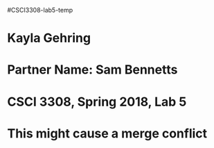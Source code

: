 
#CSCI3308-lab5-temp

# Kayla Gehring
# Partner Name: Sam Bennetts
# CSCI 3308, Spring 2018, Lab 5

# This might cause a merge conflict
